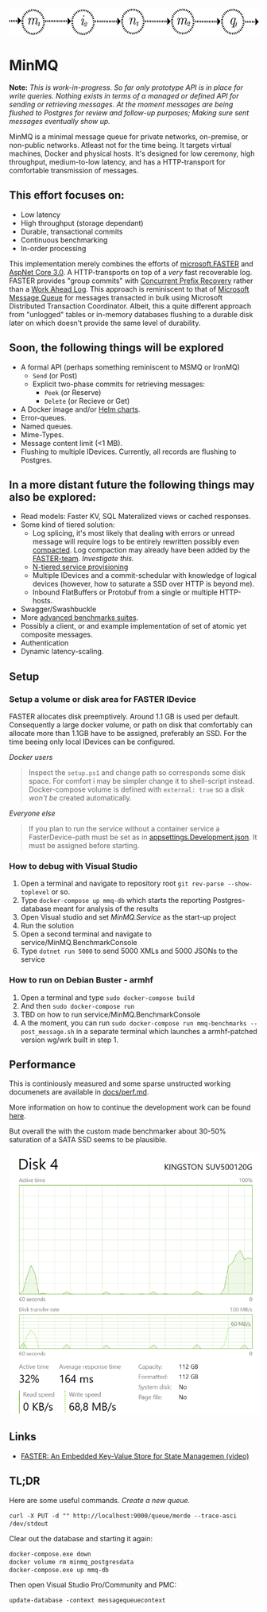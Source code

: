 <img src="./logo-large.png" width="549" height="56" />

# MinMQ

**Note:** _This is work-in-progress. So far only prototype API is in place for write queries. Nothing exists in terms of
a managed or defined API for sending or retrieving messages. At the moment messages are being flushed to Postgres 
for review and follow-up purposes; Making sure sent messages eventually show up._  

MinMQ is a minimal message queue for private networks, on-premise, or non-public networks. Atleast not for the time
being. It targets virtual machines, Docker and physical hosts. It's designed for low ceremony, high throughput,
medium-to-low latency, and has a HTTP-transport for comfortable transmission of messages.

## This effort focuses on:
- Low latency
- High throughput (storage dependant)
- Durable, transactional commits
- Continuous benchmarking
- In-order processing

This implementation merely combines the efforts of [microsoft.FASTER](https://github.com/microsoft/FASTER) and 
[AspNet Core 3.0](https://docs.microsoft.com/en-us/aspnet/core/?view=aspnetcore-3.0). A HTTP-transports on top of a *very*
fast recoverable log. FASTER provides "group commits" with [Concurrent Prefix Recovery](https://www.microsoft.com/en-us/research/uploads/prod/2019/01/cpr-sigmod19.pdf) rather than a [Work Ahead Log](https://wiki.postgresql.org/wiki/Improve_the_performance_of_ALTER_TABLE_SET_LOGGED_UNLOGGED_statement). This approach is reminiscent to that of [Microsoft Message Queue](https://support.microsoft.com/ms-my/help/256096/how-to-install-msmq-2-0-to-enable-queued-components) for
messages transacted in bulk using Microsoft Distributed Transaction Coordinator. Albeit, this a quite different approach
from "unlogged" tables or in-memory databases flushing to a durable disk later on which doesn't provide the same level
of durability.

## Soon, the following things will be explored
- A formal API (perhaps something reminiscent to MSMQ or IronMQ)
  - `Send` (or Post)
  - Explicit two-phase commits for retrieving messages:
    - `Peek` (or Reserve)
    - `Delete` (or Recieve or Get)  
- A Docker image and/or [Helm charts](https://helm.sh/).
- Error-queues.
- Named queues.
- Mime-Types.
- Message content limit (<1 MB).
- Flushing to multiple IDevices. Currently, all records are flushing to Postgres. 

## In a more distant future the following things may also be explored:
- Read models: Faster KV, SQL Materalized views or cached responses.
- Some kind of tiered solution:
  - Log splicing, it's most likely that dealing with errors or unread message will require logs to be entirely rewritten
  possibly even [compacted](http://cloudurable.com/blog/kafka-architecture-log-compaction/index.html). Log compaction
  may already have been added by the [FASTER-team](https://microsoft.github.io/FASTER/roadmap). _Investigate this._
  - [N-tiered service provisioning](docs/ntiered.md)
  - Multiple IDevices and a commit-schedular with knowledge of logical devices (however, how to saturate a SSD over HTTP
  is beyond me).
  - Inbound FlatBuffers or Protobuf from a single or multiple HTTP-hosts.
- Swagger/Swashbuckle
- More [advanced benchmarks suites](https://github.com/aspnet/Benchmarks).
- Possibly a client, or and example implementation of set of atomic yet composite messages.
- Authentication
- Dynamic latency-scaling.

## Setup
### Setup a volume or disk area for FASTER IDevice
FASTER allocates disk preemptively. Around 1.1 GB is used per default. Consequently a large docker volume, or path on
disk that comfortably can allocate more than 1.1GB have to be assigned, preferably an SSD. For the time beeing only
local IDevices can be configured. 

*Docker users*
> Inspect the `setup.ps1` and change path so corresponds some disk space. For comfort i may be simpler change it to
> shell-script instead. Docker-compose volume is defined with `external: true` so a disk _won't be_ created automatically.

*Everyone else*
> If you plan to run the service without a container service a FasterDevice-path must be set as in
> [appsettings.Development.json](./service/MinMQ.Service/appsettings.Development.json). It
> must be assigned before starting.

### How to debug with Visual Studio

1. Open a terminal and navigate to repository root `git rev-parse --show-toplevel` or so.
2. Type `docker-compose up mmq-db` which starts the reporting Postgres-database meant for analysis of the results
3. Open Visual studio and set _MinMQ.Service_ as the start-up project
4. Run the solution
5. Open a second terminal and navigate to service/MinMQ.BenchmarkConsole
6. Type `dotnet run 5000` to send 5000 XMLs and 5000 JSONs to the service

### How to run on Debian Buster - armhf

1. Open a terminal and type `sudo docker-compose build`
2. And then `sudo docker-compose run`
3. TBD on how to run service/MinMQ.BenchmarkConsole
4. A the moment, you can run `sudo docker-compose run mmq-benchmarks -- post_message.sh` in a separate terminal which
    launches a armhf-patched version wg/wrk built in step 1.

## Performance
This is continiously measured and some sparse unstructed working documenets are available in [docs/perf.md](docs/perf.md).

More information on how to continue the development work can be found [here](docs/development_work.md). 

But overall the with the custom made benchmarker about 30-50% saturation of a SATA SSD seems to be plausible. 

<img src="./ssd-saturation.png" />

## Links

- [FASTER: An Embedded Key-Value Store for State Managemen (video)](https://www.microsoft.com/en-us/research/video/faster-an-embedded-key-value-store-for-state-management/)

## TL;DR
Here are some useful commands. _Create a new queue._

    curl -X PUT -d "" http://localhost:9000/queue/merde --trace-asci /dev/stdout

Clear out the database and starting it again:

    docker-compose.exe down
    docker volume rm minmq_postgresdata
    docker-compose.exe up mmq-db

Then open Visual Studio Pro/Community and PMC: 

    update-database -context messagequeuecontext

